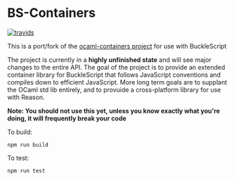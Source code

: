 BS-Containers
=============
[![travids](https://travis-ci.org/BuckleTypes/bs-containers.svg?branch=master)](https://travis-ci.org/BuckleTypes/bs-containers/builds)

This is a port/fork of the [ocaml-containers project](https://github.com/c-cube/ocaml-containers) for use with BuckleScript

The project is currently in a **highly unfinished state** and will see major changes to the entire API. The goal of the project is to provide an extended container library for BuckleScript that follows JavaScript conventions and compiles down to efficient JavaScript. More long term goals are to supplant the OCaml std lib entirely, and to provuide a cross-platform library for use with Reason.

**Note: You should not use this yet, unless you know exactly what you're doing, it will frequently break your code**

To build:
```
npm run build
```

To test:
```
npm run test
```
